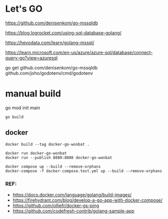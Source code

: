 # Let's GO

https://github.com/denisenkom/go-mssqldb

https://blog.logrocket.com/using-sql-database-golang/

https://hevodata.com/learn/golang-mssql/

https://learn.microsoft.com/en-us/azure/azure-sql/database/connect-query-go?view=azuresql

go get github.com/denisenkom/go-mssqldb github.com/joho/godotenv/cmd/godotenv

# manual build

 go mod init main
 
```
go build
```

## docker
```
docker build --tag docker-go-wonbat .

docker run docker-go-wonbat
docker run --publish 8080:8080 docker-go-wonbat

docker compose up --build --remove-orphans
docker-compose -f docker-compose.test.yml up --build --remove-orphans

```
### REF:
- https://docs.docker.com/language/golang/build-images/
- https://firehydrant.com/blog/develop-a-go-app-with-docker-compose/
- https://github.com/olliefr/docker-gs-ping
- https://github.com/codefresh-contrib/golang-sample-app


